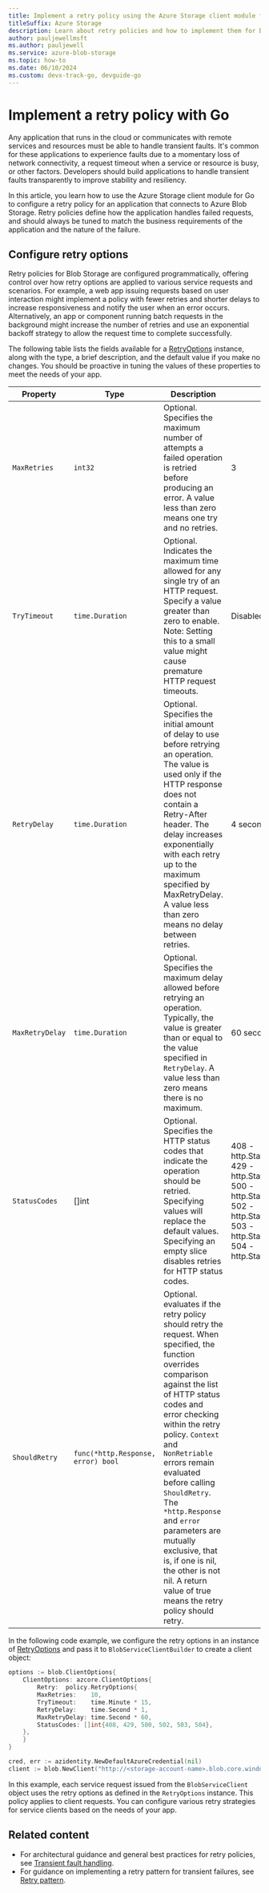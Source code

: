```yaml
---
title: Implement a retry policy using the Azure Storage client module for Go
titleSuffix: Azure Storage
description: Learn about retry policies and how to implement them for Blob Storage. This article helps you set up a retry policy for Blob Storage requests using the Azure Storage client module for Go. 
author: pauljewellmsft
ms.author: pauljewell
ms.service: azure-blob-storage
ms.topic: how-to
ms.date: 06/10/2024
ms.custom: devx-track-go, devguide-go
---
```


# Implement a retry policy with Go

Any application that runs in the cloud or communicates with remote services and resources must be able to handle transient faults. It's common for these applications to experience faults due to a momentary loss of network connectivity, a request timeout when a service or resource is busy, or other factors. Developers should build applications to handle transient faults transparently to improve stability and resiliency. 

In this article, you learn how to use the Azure Storage client module for Go to configure a retry policy for an application that connects to Azure Blob Storage. Retry policies define how the application handles failed requests, and should always be tuned to match the business requirements of the application and the nature of the failure.

## Configure retry options

Retry policies for Blob Storage are configured programmatically, offering control over how retry options are applied to various service requests and scenarios. For example, a web app issuing requests based on user interaction might implement a policy with fewer retries and shorter delays to increase responsiveness and notify the user when an error occurs. Alternatively, an app or component running batch requests in the background might increase the number of retries and use an exponential backoff strategy to allow the request time to complete successfully.

The following table lists the fields available for a [RetryOptions](/java/api/com.azure.storage.common.policy.requestretryoptions) instance, along with the type, a brief description, and the default value if you make no changes. You should be proactive in tuning the values of these properties to meet the needs of your app.

| Property | Type | Description | Default value |
| --- | --- | --- | --- |
| `MaxRetries` | `int32` | Optional. Specifies the maximum number of attempts a failed operation is retried before producing an error. A value less than zero means one try and no retries. | 3 |
| `TryTimeout` | `time.Duration` | Optional. Indicates the maximum time allowed for any single try of an HTTP request. Specify a value greater than zero to enable. Note: Setting this to a small value might cause premature HTTP request timeouts. | Disabled by default. |
| `RetryDelay` | `time.Duration` | Optional. Specifies the initial amount of delay to use before retrying an operation. The value is used only if the HTTP response does not contain a Retry-After header. The delay increases exponentially with each retry up to the maximum specified by MaxRetryDelay. A value less than zero means no delay between retries. | 4 seconds |
| `MaxRetryDelay` | `time.Duration` | Optional. Specifies the maximum delay allowed before retrying an operation. Typically, the value is greater than or equal to the value specified in `RetryDelay`. A value less than zero means there is no maximum. | 60 seconds |
| `StatusCodes` | []int | Optional. Specifies the HTTP status codes that indicate the operation should be retried. Specifying values will replace the default values. Specifying an empty slice disables retries for HTTP status codes. | 408 - http.StatusRequestTimeout</br>429 - http.StatusTooManyRequests</br>500 - http.StatusInternalServerError</br>502 - http.StatusBadGateway</br>503 - http.StatusServiceUnavailable</br>504 - http.StatusGatewayTimeout |
| `ShouldRetry` | `func(*http.Response, error) bool` | Optional. evaluates if the retry policy should retry the request. When specified, the function overrides comparison against the list of HTTP status codes and error checking within the retry policy. `Context` and `NonRetriable` errors remain evaluated before calling `ShouldRetry`. The `*http.Response` and `error` parameters are mutually exclusive, that is, if one is nil, the other is not nil. A return value of true means the retry policy should retry. | |

In the following code example, we configure the retry options in an instance of [RetryOptions](https://pkg.go.dev/github.com/Azure/azure-sdk-for-go/sdk/azcore/policy#RetryOptions) and pass it to `BlobServiceClientBuilder` to create a client object:

```go
options := blob.ClientOptions{
    ClientOptions: azcore.ClientOptions{
        Retry:  policy.RetryOptions{
		MaxRetries:    10,
		TryTimeout:    time.Minute * 15,
		RetryDelay:    time.Second * 1,
		MaxRetryDelay: time.Second * 60,
		StatusCodes: []int{408, 429, 500, 502, 503, 504},
	},
    }
}

cred, err := azidentity.NewDefaultAzureCredential(nil)
client := blob.NewClient("http://<storage-account-name>.blob.core.windows.net/<container-name>/<blob-name>", cred, &options)
```

In this example, each service request issued from the `BlobServiceClient` object uses the retry options as defined in the `RetryOptions` instance. This policy applies to client requests. You can configure various retry strategies for service clients based on the needs of your app.

## Related content

- For architectural guidance and general best practices for retry policies, see [Transient fault handling](/azure/architecture/best-practices/transient-faults).
- For guidance on implementing a retry pattern for transient failures, see [Retry pattern](/azure/architecture/patterns/retry).
